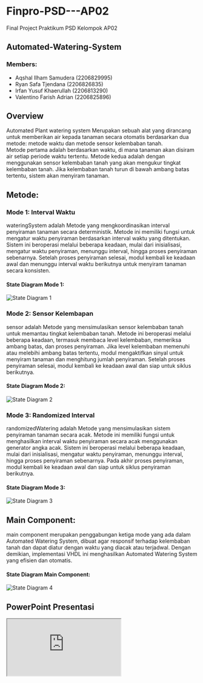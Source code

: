 # Finpro-PSD---AP02
Final Project Praktikum PSD Kelompok AP02

## Automated-Watering-System

### Members:
* Aqshal Ilham Samudera      (2206829995)
* Ryan Safa Tjendana         (2206826835)
* Irfan Yusuf Khaerullah     (2206813290)
* Valentino Farish Adrian    (2206825896)

## Overview
Automated Plant watering system Merupakan sebuah alat yang dirancang untuk memberikan air kepada tanaman secara otomatis berdasarkan dua metode: metode waktu dan metode sensor kelembaban tanah.\
Metode pertama adalah berdasarkan waktu, di mana tanaman akan disiram air setiap periode waktu tertentu. Metode kedua adalah dengan menggunakan sensor kelembaban tanah yang akan mengukur tingkat kelembaban tanah. Jika kelembaban tanah turun di bawah ambang batas tertentu, sistem akan menyiram tanaman.

## Metode:
### Mode 1: Interval Waktu
wateringSystem adalah Metode yang mengkoordinasikan interval penyiraman tanaman secara deterministik. Metode ini memiliki fungsi untuk mengatur waktu penyiraman berdasarkan interval waktu yang ditentukan. Sistem ini beroperasi melalui beberapa keadaan, mulai dari inisialisasi, mengatur waktu penyiraman, menunggu interval, hingga proses penyiraman sebenarnya. Setelah proses penyiraman selesai, modul kembali ke keadaan awal dan menunggu interval waktu berikutnya untuk menyiram tanaman secara konsisten.
#### State Diagram Mode 1:
![State Diagram 1](https://cdn.discordapp.com/attachments/1188127698728534067/1188502131922194524/Diagram_Tanpa_Judul.drawio_27.png?ex=659ac1dd&is=65884cdd&hm=cb672a217df3bcaeaec525d70e3d460249345027549b95218b0bc2fc1c3fe8ea&)

### Mode 2: Sensor Kelembapan
sensor adalah Metode yang mensimulasikan sensor kelembaban tanah untuk memantau tingkat kelembaban tanah. Metode ini beroperasi melalui beberapa keadaan, termasuk membaca level kelembaban, memeriksa ambang batas, dan proses penyiraman. Jika level kelembaban memenuhi atau melebihi ambang batas tertentu, modul mengaktifkan sinyal untuk menyiram tanaman dan menghitung jumlah penyiraman. Setelah proses penyiraman selesai, modul kembali ke keadaan awal dan siap untuk siklus berikutnya.
#### State Diagram Mode 2:
![State Diagram 2](https://cdn.discordapp.com/attachments/1188127698728534067/1188502402438021172/image.png?ex=659ac21e&is=65884d1e&hm=5ac9d70d8b8e208f842a40ac337c5450a67eb9cca38ef53f64dda61aa7ba1883&)

### Mode 3: Randomized Interval
randomizedWatering adalah Metode yang mensimulasikan sistem penyiraman tanaman secara acak. Metode ini memiliki fungsi untuk menghasilkan interval waktu penyiraman secara acak menggunakan generator angka acak. Sistem ini beroperasi melalui beberapa keadaan, mulai dari inisialisasi, mengatur waktu penyiraman, menunggu interval, hingga proses penyiraman sebenarnya. Pada akhir proses penyiraman, modul kembali ke keadaan awal dan siap untuk siklus penyiraman berikutnya.
#### State Diagram Mode 3:
![State Diagram 3](https://cdn.discordapp.com/attachments/1188127698728534067/1188502131922194524/Diagram_Tanpa_Judul.drawio_27.png?ex=659ac1dd&is=65884cdd&hm=cb672a217df3bcaeaec525d70e3d460249345027549b95218b0bc2fc1c3fe8ea&)

## Main Component:
main component merupakan penggabungan ketiga mode yang ada dalam Automated Watering System, dibuat agar responsif terhadap kelembaban tanah dan dapat diatur dengan waktu yang diacak atau terjadwal. Dengan demikian, implementasi VHDL ini menghasilkan Automated Watering System yang efisien dan otomatis.

#### State Diagram Main Component:
![State Diagram 4](https://cdn.discordapp.com/attachments/1188127698728534067/1188502132152860754/Diagram_Tanpa_Judul.drawio_28.png?ex=659ac1dd&is=65884cdd&hm=620f94dae3b0de87df75cfc8fd52c36857a92748eab96f784c064a92f1b6e809&)

## PowerPoint Presentasi
<iframe src="https://docs.google.com/presentation/d/1yMc4lgs5t-aoLc73lQYM1toYJqPjwNns_b4w8CkCZpk/edit#slide=id.g4dfce81f19_0_45"></iframe>
